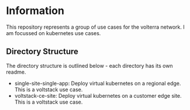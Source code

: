 # Information

This repository represents a group of use cases for the volterra network. I am focussed on kubernetes use cases.

## Directory Structure

The directory structure is outlined below - each directory has its own readme.

- single-site-single-app: Deploy virtual kubernetes on a regional edge. This is a voltstack use case.
- voltstack-ce-site: Deploy virtual kubernetes on a customer edge site. This is a voltstack use case.
